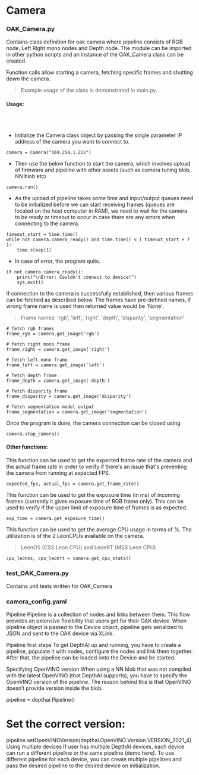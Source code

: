 # Camera

### OAK_Camera.py
Contains class definition for oak camera where pipeline consists of RGB node, Left Right mono nodes and Depth node. The module can be imported in other python scripts and an instance of the OAK_Camera class can be created.

Function calls allow starting a camera, fetching specific frames and shutting down the camera.

> Example usage of the class is demonstrated in main.py.

#### Usage:
<br><br>
* Initialize the Camera class object by passing the single parameter IP address of the camera you want to connect to.
```
camera = Camera("169.254.1.222")
```


* Then use the below function to start the camera, which involves upload of firmware and pipeline with other assets (such as camera tuning blob, NN blob etc) 
```
camera.run()
```


* As the upload of pipeline takes some time and input/output queues need to be initialized before we can start receiving frames (queues are located on the host computer in RAM), we need to wait for the camera to be ready or timeout to occur in case there are any errors when connecting to the camera.
```
timeout_start = time.time()
while not camera.camera_ready() and time.time() < ( timeout_start + 7 ):
	time.sleep(1)
```


* In case of error, the program quits. 
```
if not camera.camera_ready():
	print("\nError: Couldn't connect to device!")
	sys.exit()
```


If connection to the camera is successfully established, then various frames can be fetched as described below. The frames have pre-defined names, if wrong frame name is used then returned value would be 'None'. 
> Frame names: 'rgb', 'left', 'right', 'depth', 'disparity', 'segmentation'
```  
# fetch rgb frames
frame_rgb = camera.get_image('rgb')

# fetch right mono frame
frame_right = camera.get_image('right')

# fetch left mono frame
frame_left = camera.get_image('left')

# fetch depth frame
frame_depth = camera.get_image('depth')

# fetch disparity frame
frame_disparity = camera.get_image('disparity')

# fetch segmentation model output
frame_segmentation = camera.get_image('segmentation')
```


Once the program is done, the camera connection can be closed using
```
camera.stop_camera()
```




#### Other functions:

This function can be used to get the expected frame rate of the camera and the actual frame rate in order to verify if there's an issue that's preventing the camera from running at expected FPS.
```
expected_fps, actual_fps = camera.get_frame_rate()
```


This function can be used to get the exposure time (in ms) of incoming frames (currently it gives exposure time of RGB frame only). This can be used to verify if the upper limit of exposure time of frames is as expected.
```
exp_time = camera.get_exposure_time()
```


This function can be used to get the average CPU usage in terms of %. The utilization is of the 2 LeonCPUs available on the camera.
> LeonOS (CSS Leon CPU) and LeonRT (MSS Leon CPU)
```
cpu_leonos, cpu_leonrt = camera.get_cpu_stats()
```



### test_OAK_Camera.py
Contains unit tests written for OAK_Camera


### camera_config.yaml




Pipeline
Pipeline is a collection of nodes and links between them. This flow provides an extensive flexibility that users get for their OAK device. When pipeline object is passed to the Device object, pipeline gets serialized to JSON and sent to the OAK device via XLink.

Pipeline first steps
To get DepthAI up and running, you have to create a pipeline, populate it with nodes, configure the nodes and link them together. After that, the pipeline can be loaded onto the Device and be started.


Specifying OpenVINO version
When using a NN blob that was not compiled with the latest OpenVINO (that DepthAI supports), you have to specify the OpenVINO version of the pipeline. The reason behind this is that OpenVINO doesn’t provide version inside the blob.

pipeline = depthai.Pipeline()
# Set the correct version:
pipeline.setOpenVINOVersion(depthai.OpenVINO.Version.VERSION_2021_4)
Using multiple devices
If user has multiple DepthAI devices, each device can run a different pipeline or the same pipeline (demo here). To use different pipeline for each device, you can create multiple pipelines and pass the desired pipeline to the desired device on initialization.
